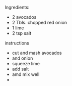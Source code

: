 Ingredients:
- 2 avocados
- 2 Tbls. chopped red onion
- 1 lime
- 2 tsp salt

instructions
- cut and mash avocados
- and onion
- squeeze lime
- add salt
- amd mix well
- 
